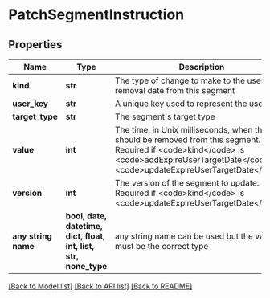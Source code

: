# PatchSegmentInstruction


## Properties
Name | Type | Description | Notes
------------ | ------------- | ------------- | -------------
**kind** | **str** | The type of change to make to the user&#39;s removal date from this segment | 
**user_key** | **str** | A unique key used to represent the user | 
**target_type** | **str** | The segment&#39;s target type | 
**value** | **int** | The time, in Unix milliseconds, when the user should be removed from this segment. Required if &lt;code&gt;kind&lt;/code&gt; is &lt;code&gt;addExpireUserTargetDate&lt;/code&gt; or &lt;code&gt;updateExpireUserTargetDate&lt;/code&gt;. | [optional] 
**version** | **int** | The version of the segment to update. Required if &lt;code&gt;kind&lt;/code&gt; is &lt;code&gt;updateExpireUserTargetDate&lt;/code&gt;. | [optional] 
**any string name** | **bool, date, datetime, dict, float, int, list, str, none_type** | any string name can be used but the value must be the correct type | [optional]

[[Back to Model list]](../README.md#documentation-for-models) [[Back to API list]](../README.md#documentation-for-api-endpoints) [[Back to README]](../README.md)


